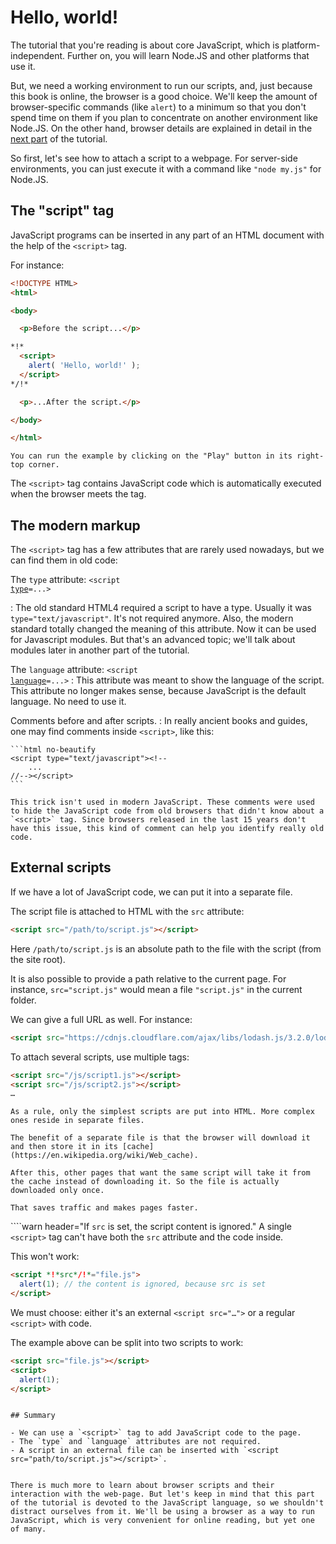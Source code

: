 # Hello, world!

The tutorial that you're reading is about core JavaScript, which is platform-independent. Further on, you will learn Node.JS and other platforms that use it.

But, we need a working environment to run our scripts, and, just because this book is online, the browser is a good choice. We'll keep the amount of browser-specific commands (like `alert`) to a minimum so that you don't spend time on them if you plan to concentrate on another environment like Node.JS. On the other hand, browser details are explained in detail in the [next part](/ui) of the tutorial.

So first, let's see how to attach a script to a webpage. For server-side environments, you can just execute it with a command like `"node my.js"` for Node.JS.


## The "script" tag

JavaScript programs can be inserted in any part of an HTML document with the help of the `<script>` tag.

For instance:

```html run height=100
<!DOCTYPE HTML>
<html>

<body>

  <p>Before the script...</p>

*!*
  <script>
    alert( 'Hello, world!' );
  </script>
*/!*

  <p>...After the script.</p>

</body>

</html>
```

```online
You can run the example by clicking on the "Play" button in its right-top corner.
```

The `<script>` tag contains JavaScript code which is automatically executed when the browser meets the tag.


## The modern markup

The `<script>` tag has a few attributes that are rarely used nowadays, but we can find them in old code:

 The `type` attribute: <code>&lt;script <u>type</u>=...&gt;</code>

 : The old standard HTML4 required a script to have a type. Usually it was `type="text/javascript"`. It's not required anymore. Also, the modern standard totally changed the meaning of this attribute. Now it can be used for Javascript modules. But that's an advanced topic; we'll talk about modules later in another part of the tutorial. 

 The `language` attribute: <code>&lt;script <u>language</u>=...&gt;</code>
  : This attribute was meant to show the language of the script. This attribute no longer makes sense, because JavaScript is the default language. No need to use it.

Comments before and after scripts.
: In really ancient books and guides, one may find comments inside `<script>`, like this:

    ```html no-beautify
    <script type="text/javascript"><!--
        ...
    //--></script>
    ```

    This trick isn't used in modern JavaScript. These comments were used to hide the JavaScript code from old browsers that didn't know about a `<script>` tag. Since browsers released in the last 15 years don't have this issue, this kind of comment can help you identify really old code.


## External scripts

If we have a lot of JavaScript code, we can put it into a separate file.

The script file is attached to HTML with the `src` attribute:

```html
<script src="/path/to/script.js"></script>
```

Here `/path/to/script.js` is an absolute path to the file with the script (from the site root).

It is also possible to provide a path relative to the current page. For instance, `src="script.js"` would mean a file `"script.js"` in the current folder.

We can give a full URL as well. For instance:

```html
<script src="https://cdnjs.cloudflare.com/ajax/libs/lodash.js/3.2.0/lodash.js"></script>
```

To attach several scripts, use multiple tags:

```html
<script src="/js/script1.js"></script>
<script src="/js/script2.js"></script>
…
```

```smart
As a rule, only the simplest scripts are put into HTML. More complex ones reside in separate files.

The benefit of a separate file is that the browser will download it and then store it in its [cache](https://en.wikipedia.org/wiki/Web_cache).

After this, other pages that want the same script will take it from the cache instead of downloading it. So the file is actually downloaded only once.

That saves traffic and makes pages faster.
```

````warn header="If `src` is set, the script content is ignored."
A single `<script>` tag can't have both the `src` attribute and the code inside.

This won't work:

```html
<script *!*src*/!*="file.js">
  alert(1); // the content is ignored, because src is set
</script>
```

We must choose: either it's an external `<script src="…">` or a regular `<script>` with code.

The example above can be split into two scripts to work:

```html
<script src="file.js"></script>
<script>
  alert(1);
</script>
```
````

## Summary

- We can use a `<script>` tag to add JavaScript code to the page.
- The `type` and `language` attributes are not required.
- A script in an external file can be inserted with `<script src="path/to/script.js"></script>`.


There is much more to learn about browser scripts and their interaction with the web-page. But let's keep in mind that this part of the tutorial is devoted to the JavaScript language, so we shouldn't distract ourselves from it. We'll be using a browser as a way to run JavaScript, which is very convenient for online reading, but yet one of many.
